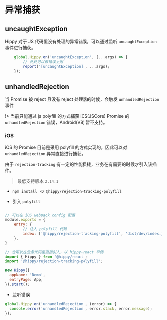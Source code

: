 # 异常捕获

## uncaughtException

Hippy 对于 JS 代码里没有处理的异常错误，可以通过监听 `uncaughtException` 事件进行捕获。

```javascript
    global.Hippy.on('uncaughtException', (...args) => {
        // 此处可以做错误上报
        report('[uncaughtException]', ...args);
    });
```

## unhandledRejection

当 Promise 被 reject 且没有 reject 处理器的时候，会触发 `unhandledRejection` 事件

!> 当前只能通过 js polyfill 的方式捕获 iOS(JSCore) Promise 的 `unhandledRejection` 错误，Android(V8) 暂不支持。

### iOS

iOS 的 Promise 目前是采用 polyfill 的方式实现的，因此可以对 `unhandledRejection` 异常直接进行捕获。

由于 `rejection-tracking` 有一定的性能损耗，业务在有需要的时候才引入该插件。

> 最低支持版本 `2.14.1`

+ `npm install -D @hippy/rejection-tracking-polyfill`

+ 引入 `polyfill`

```javascript

// 可以在 iOS webpack config 配置
module.exports = {
    entry: {
        // 注入 polyfill 代码
        index: ['@hippy/rejection-tracking-polyfill', 'dist/dev/index.js']
    },
}

// 也可以在业务代码里直接引入，以 hippy-react 举例
import { Hippy } from '@hippy/react';
import '@hippy/rejection-tracking-polyfill';

new Hippy({
  appName: 'Demo',
  entryPage: App,
}).start();
```

+ 监听错误

```javascript
global.Hippy.on('unhandledRejection', (error) => {
  console.error('unhandledRejection', error.stack, error.message);
});
```
